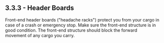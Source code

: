 ## 3.3.3 - Header Boards
Front-end header boards ("headache racks") protect you from your cargo in case of a crash or emergency stop. Make sure the front-end structure is in good condition. The front-end structure should block the forward movement of any cargo you carry.